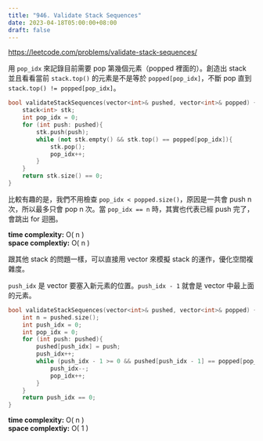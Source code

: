 ```yaml
---
title: "946. Validate Stack Sequences"
date: 2023-04-18T05:00:00+08:00
draft: false
---
```


https://leetcode.com/problems/validate-stack-sequences/

用 `pop_idx` 來記錄目前需要 pop 第幾個元素（popped 裡面的）。創造出 stack 並且看看當前 `stack.top()` 的元素是不是等於 `popped[pop_idx]`，不斷 pop 直到 `stack.top() != popped[pop_idx]`。

```c++
bool validateStackSequences(vector<int>& pushed, vector<int>& popped) {
    stack<int> stk;
    int pop_idx = 0;
    for (int push: pushed){
        stk.push(push);
        while (not stk.empty() && stk.top() == popped[pop_idx]){
            stk.pop();
            pop_idx++;
        }
    }
    return stk.size() == 0;
}
```

比較有趣的是，我們不用檢查 `pop_idx < popped.size()`，原因是一共會 push n 次，所以最多只會 pop n 次。當 `pop_idx == n` 時，其實也代表已經 push 完了，會跳出 for 迴圈。

**time complexity:** O( n )\
**space complextiy:** O( n )

跟其他 stack 的問題一樣，可以直接用 vector 來模擬 stack 的運作，優化空間複雜度。

`push_idx` 是 vector 要塞入新元素的位置。`push_idx - 1` 就會是 vector 中最上面的元素。

```c++
bool validateStackSequences(vector<int>& pushed, vector<int>& popped) {
    int n = pushed.size();
    int push_idx = 0;
    int pop_idx = 0;
    for (int push: pushed){
        pushed[push_idx] = push;
        push_idx++;
        while (push_idx - 1 >= 0 && pushed[push_idx - 1] == popped[pop_idx]){
            push_idx--;
            pop_idx++;
        }
    }
    return push_idx == 0;
}
```

**time complexity:** O( n )\
**space complextiy:** O( 1 )